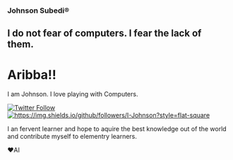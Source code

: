 ### Johnson Subedi®
## I do not fear of computers. I fear the lack of them.

# Aribba!!
I am Johnson. I love playing with Computers. 

<p> 
  <a href = "https://twitter.com/JohnsonSubedi">
    <img alt="Twitter Follow" src="https://img.shields.io/twitter/follow/JohnsonSubedi?style=for-the-badge">
  </a>
  <a href = "https://github.com/I-Johnson">
    <img alt="https://img.shields.io/github/followers/I-Johnson?style=flat-square">
  </a>
</p>
  
I an fervent learner and hope to  aquire the best knowledge out of the world and contribute myself to elementry learners.

❤AI



